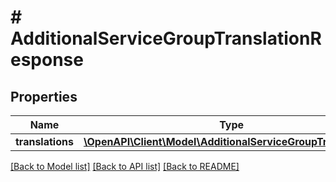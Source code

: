 # # AdditionalServiceGroupTranslationResponse

## Properties

Name | Type | Description | Notes
------------ | ------------- | ------------- | -------------
**translations** | [**\OpenAPI\Client\Model\AdditionalServiceGroupTranslation[]**](AdditionalServiceGroupTranslation.md) |  | [optional]

[[Back to Model list]](../../README.md#models) [[Back to API list]](../../README.md#endpoints) [[Back to README]](../../README.md)
